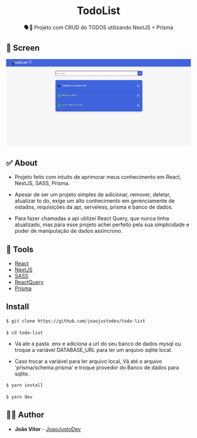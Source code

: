 <h1 align="center">
  <strong>TodoList</strong>
</h1>


<p align="center">
🗣👥 Projeto com CRUD do TODOS utilizando NextJS + Prisma
</p>

## 🎨 Screen

<img alt="Tela principal do site todolist" src="./.github/image.webp" />

<h3 align="center">

</h3>

## ✅ About

- Projeto feito com intuito de aprimorar meus conhecimento em React, NextJS, SASS, Prisma.

- Apesar de ser um projeto simples de adicionar, remover, deletar, atualizar to do, exige um alto conhecimento em gerenciamente de estados, requisições da api, serveless, prisma e banco de dados.

- Para fazer chamadas a api utilizei React Query, que nunca tinha atualizado, mas para esse projeto achei perfeito pela sua simplicidade e poder de manipulação de dados assíncrono.

## 🧰 Tools

- [React](https://reactjs.org/)
- [NextJS](https://nextjs.org/)
- [SASS](https://sass-lang.com/)
- [ReactQuery](https://tanstack.com/query/v4/?from=reactQueryV3&original=https://react-query-v3.tanstack.com/)
- [Prisma](https://www.prisma.io/)


## Install

```
$ git clone https://github.com/joaojustodev/todo-list

$ cd todo-list

```

- Vá ate a pasta .env e adiciona a url do seu banco de dados mysql ou troque a variável DATABASE_URL para ler um arquivo sqlite local.

- Caso trocar a variável para ler arquivo local, Vá até o arquivo 'prisma/schema.prisma' e troque provedor do Banco de dados para sqlite.


```
$ yarn install

$ yarn dev

```


## 🙋‍♂️ Author

- **João Vitor** - [JoaoJustoDev](https://github.com/joaojustodev)
